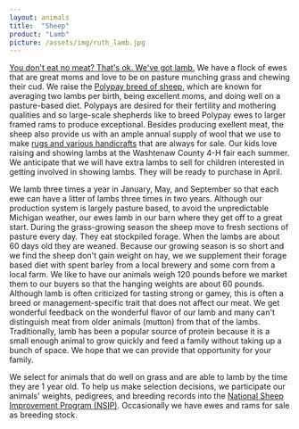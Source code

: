 ```yaml
---
layout: animals
title:  "Sheep"
product: "Lamb"
picture: /assets/img/ruth_lamb.jpg
---
```


[You don't eat no meat? That's ok. We've got lamb.](https://www.google.com/url?sa=t&rct=j&q=&esrc=s&source=web&cd=8&ved=0ahUKEwjp-NqWs4vKAhVBG2MKHbPHBLwQtwIIOzAH&url=https%3A%2F%2Fwww.youtube.com%2Fwatch%3Fv%3DiFemw_6a-Tg&usg=AFQjCNGLpdLwjUD2GzddYnl0NqHN7fNjQw&sig2=T5Pf0vh2ujlnSGri4-GGfw&cad=rja) We have a flock of ewes that are great moms and love to be on pasture munching grass and chewing their cud. We raise the [Polypay breed of sheep](https://www.polypay.org), which are known for averaging two lambs per birth, being excellent moms, and doing well on a pasture-based diet. Polypays are desired for their fertility and mothering qualities and so large-scale shepherds like to breed Polypay ewes to larger framed rams to produce exceptional. Besides producing exellent meat, the sheep also provide us with an ample annual supply of wool that we use to make [rugs and various handicrafts](../products/) that are always for sale. Our kids love raising and showing lambs at the Washtenaw County 4-H fair each summer. We anticipate that we will have extra lambs to sell for children interested in getting involved in showing lambs. They will be ready to purchase in April.

We lamb three times a year in January, May, and September so that each ewe can have a litter of lambs three times in two years. Although our production system is largely pasture based, to avoid the unpredictable Michigan weather, our ewes lamb in our barn where they get off to a great start. During the grass-growing season the sheep move to fresh sections of pasture every day. They eat stockpiled forage. When the lambs are about 60 days old they are weaned. Because our growing season is so short and we find the sheep don't gain weight on hay, we we supplement their forage based diet with spent barley from a local brewery and some corn from a local farm. We like to have our animals weigh 120 pounds before we market them to our buyers so that the hanging weights are about 60 pounds. Although lamb is often criticized for tasting strong or gamey, this is often a breed or management-specific trait that does not affect our meat. We get wonderful feedback on the wonderful flavor of our lamb and many can't distinguish meat from older animals (mutton) from that of the lambs. Traditionally, lamb has been a popular source of protein because it is a small enough animal to grow quickly and feed a family without taking up a bunch of space. We hope that we can provide that opportunity for your family.

We select for animals that do well on grass and are able to lamb by the time they are 1 year old. To help us make selection decisions, we participate our animals' weights, pedigrees, and breeding records into the [National Sheep Improvement Program (NSIP)](http://nsip.org/polypay-breeders/). Occasionally we have ewes and rams for sale as breeding stock.
